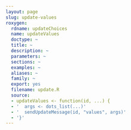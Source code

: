 ```yaml
---
layout: page
slug: update-values
roxygen:
  rdname: updateChoices
  name: updateValues
  doctype: ~
  title: ~
  description: ~
  parameters: ~
  sections: ~
  examples: ~
  aliases: ~
  family: ~
  export: yes
  filename: update.R
  source:
  - updateValues <- function(id, ...) {
  - '  args <- dots_list(...)'
  - '  sendUpdateMessage(id, "values", args)'
  - '}'
---
```

